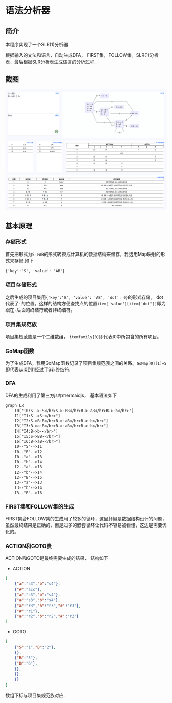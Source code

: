 # 语法分析器



## 简介

本程序实现了一个SLR(1)分析器

根据输入的文法和语言，自动生成DFA， FIRST集，FOLLOW集，SLR(1)分析表，最后根据SLR分析表生成语言的分析过程.



## 截图

![](./shot.png)



## 基本原理

### 存储形式

首先把形式为`S->AB`的形式转换成计算机的数据结构来储存，我选用Map映射的形式来存储,如下

`{'key':'S', 'value': 'AB'}`

### 项目存储形式

之后生成的项目集用`{'key':'S', 'value': 'AB', 'dot': 0}`的形式存储， dot代表了`·`的位置。这样的结构方便查找点的位置`item['value'][item['dot']]`即为跟在`·`后面的终结符或者非终结符。

### 项目集规范族

项目集规范族是一个二维数组， `itemfamily[0]`即代表I0中所包含的所有项目。



### GoMap函数

为了生成DFA，我用GoMap函数记录了项目集规范族之间的关系。`GoMap[0][1]=S`即代表从I0到I1经过了S非终结符.



### DFA

DFA的生成利用了第三方js库mermaidjs， 基本语法如下

```mermaid
graph LR
    I0["I0:S'->·S</br>S->·BB</br>B->·aB</br>B->·b</br>"]
    I1["I1:S'->S·</br>"]
    I2["I2:S->B·B</br>B->·aB</br>B->·b</br>"]
    I3["I3:B->a·B</br>B->·aB</br>B->·b</br>"]
    I4["I4:B->b·</br>"]
    I5["I5:S->BB·</br>"]
    I6["I6:B->aB·</br>"]
    I0--"S"-->I1
    I0--"B"-->I2
    I0--"a"-->I3
    I0--"b"-->I4
    I2--"a"-->I3
    I2--"b"-->I4
    I2--"B"-->I5
    I3--"a"-->I3
    I3--"b"-->I4
    I3--"B"-->I6
```

### FIRST集和FOLLOW集的生成

FIRST集合FOLLOW集的生成用了较多的循环，这里怀疑是数据结构设计的问题，虽然最终结果是正确的，但是过多的嵌套循环让代码不容易被看懂，这边是需要优化的。

### ACTION和GOTO表

ACTION和GOTO是最终需要生成的结果， 结构如下

- ACTION

```json
[
    {"a":"s3","b":"s4"},
    {"#":"acc"},
    {"a":"s3","b":"s4"},
    {"a":"s3","b":"s4"},
    {"a":"r3","b":"r3","#":"r3"},
    {"#":"r1"},
    {"a":"r2","b":"r2","#":"r2"}
]
```

- GOTO

```json
[
    {"S":"1","B":"2"},
    {},
    {"B":"5"},
    {"B":"6"},
    {},
    {},
    {}
]
```



数组下标与项目集规范族对应.